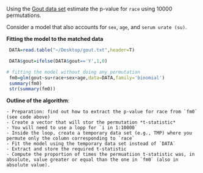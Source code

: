 
Using the [Gout data set](https://github.com/gdlc/STAT_COMP/blob/master/goutData.txt) estimate the p-value for `race` using 10000 permutations.

Consider a model that also accounts for `sex`, `age`, and `serum urate (su)`.


**Fitting the model to the matched data**

```r
 DATA=read.table("~/Desktop/gout.txt",header=T)

 DATA$gout=ifelse(DATA$gout=='Y',1,0)

# fitting the model without doing any permutation
 fm0=glm(gout~su+race+sex+age,data=DATA,family='binomial')
 summary(fm0)
 str(summary(fm0))
```

**Outline of the algorithm**:

	- Preparation: find out how to extract the p-value for race from `fm0` (see code above)
	- Create a vector that will stor the permutation *t-statistic*
	- You will need to use a lopp for `i in 1:10000`
    - Inside the loop, create a temporary data set (e.g., TMP) where you permute only the column corresponding to `race`
    - Fit the model using the temporary data set instead of `DATA`
    - Extract and store the required t-statistic
	- Compute the proportion of times the permuatiion t-statistic was, in absolute, value greater or equal than the one in `fm0` (also in absolute value).
	
	

